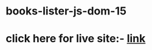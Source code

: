 # books-lister-js-dom-15

# click here for live site:- [link](https://mi-araf.github.io/books-lister-js-dom-15)